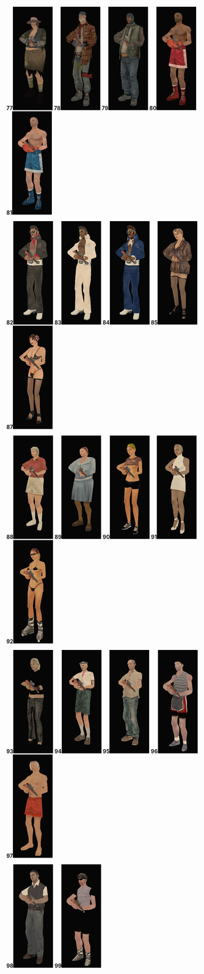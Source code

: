 **77**![Skinid77.jpg](/images/skinid77.jpg) **78**![Skinid78.jpg](/images/skinid78.jpg) **79**![Skinid79.jpg](/images/skinid79.jpg) **80**![Skinid80.jpg](/images/skinid80.jpg) **81**![Skinid81.jpg](/images/skinid81.jpg)

**82**![Skinid82.jpg](/images/skinid82.jpg) **83**![Skinid83.jpg](/images/skinid83.jpg) **84**![Skinid84.jpg](/images/skinid84.jpg) **85**![Skinid85.jpg](/images/skinid85.jpg) **87**![Skinid87.jpg](/images/skinid87.jpg)

**88**![Skinid88.jpg](/images/skinid88.jpg) **89**![Skinid89.jpg](/images/skinid89.jpg) **90**![Skinid90.jpg](/images/skinid90.jpg) **91**![Skinid91.jpg](/images/skinid91.jpg) **92**![Skinid92.jpg](/images/skinid92.jpg)

**93**![Skinid93.jpg](/images/skinid93.jpg) **94**![Skinid94.jpg](/images/skinid94.jpg) **95**![Skinid95.jpg](/images/skinid95.jpg) **96**![Skinid96.jpg](/images/skinid96.jpg) **97**![Skinid97.jpg](/images/skinid97.jpg)

**98**![Skinid98.jpg](/images/skinid98.jpg) **99**![Skinid99.jpg](/images/skinid99.jpg)
